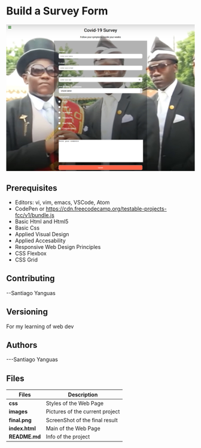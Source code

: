 # Build a Survey Form

![Survey](final.jpg)

## Prerequisites

- Editors: vi, vim, emacs, VSCode, Atom
- CodePen or https://cdn.freecodecamp.org/testable-projects-fcc/v1/bundle.js
- Basic Html and Html5
- Basic Css
- Applied Visual Design
- Applied Accesability
- Responsive Web Design Principles
- CSS Flexbox
- CSS Grid

## Contributing

--Santiago Yanguas

## Versioning

For my learning of web dev

## Authors

---Santiago Yanguas

## Files

| Files          | Description                     |
| -------------- | ------------------------------- |
| **css**        | Styles of the Web Page          |
| **images**     | Pictures of the current project |
| **final.png**  | ScreenShot of the final result  |
| **index.html** | Main of the Web Page            |
| **README.md**  | Info of the project             |
